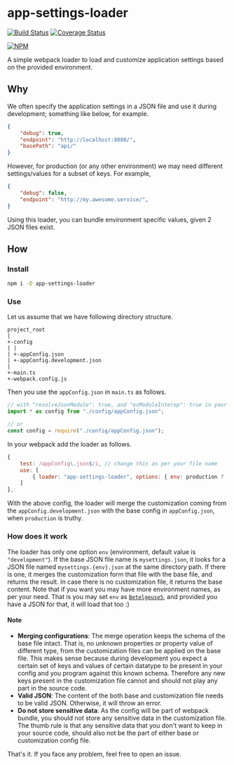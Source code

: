 # app-settings-loader

[![Build Status](https://travis-ci.com/Sayan751/app-settings-loader.svg?branch=master)](https://travis-ci.com/Sayan751/app-settings-loader)
[![Coverage Status](https://coveralls.io/repos/github/Sayan751/app-settings-loader/badge.svg?branch=master)](https://coveralls.io/github/Sayan751/app-settings-loader?branch=master)

[![NPM](https://nodei.co/npm/app-settings-loader.png)](https://nodei.co/npm/app-settings-loader/)

A simple webpack loader to load and customize application settings based on the provided environment.

## Why

We often specify the application settings in a JSON file and use it during development; something like below, for example.

```json
{
    "debug": true,
    "endpoint": "http://localhost:8080/",
    "basePath": "api/"
}
```

However, for production (or any other environment) we may need different settings/values for a subset of keys. For example,

```json
{
    "debug": false,
    "endpoint": "http://my.awesome.service/",
}
```

Using this loader, you can bundle environment specific values, given 2 JSON files exist.

## How

### Install

```bash
npm i -D app-settings-loader
```

### Use

Let us assume that we have following directory structure.

```text
project_root
|
+-config
| |
| +-appConfig.json
| +-appConfig.development.json
|
+-main.ts
+-webpack.config.js
```

Then you use the `appConfig.json` in `main.ts` as follows.

```typescript
// with "resolveJsonModule": true, and "esModuleInterop": true in your tsconfig
import * as config from "./config/appConfig.json";

// or
const config = require("./config/appConfig.json");
```

In your webpack add the loader as follows.

```javascript
{
    test: /appConfig\.json$/i, // change this as per your file name
    use: [
        { loader: "app-settings-loader", options: { env: production ? 'production' : 'development' } },
    ]
},
```

With the above config, the loader will merge the customization coming from the `appConfig.development.json` with the base config in `appConfig.json`, when `production` is truthy.

### How does it work

The loader has only one option `env` (environment, default value is `"development"`). If the base JSON file name is `mysettings.json`, it looks for a JSON file named `mysettings.{env}.json` at the same directory path. If there is one, it merges the customization form that file with the base file, and returns the result. In case there is no customization file, it returns the base content. Note that if you want you may have more environment names, as per your need. That is you may set `env` as [`Betelgeuse5`](https://hitchhikers.fandom.com/wiki/Ford_Prefect), and provided you have a  JSON for that, it will load that too :)

#### Note

- **Merging configurations**: The merge operation keeps the schema of the base file intact. That is, no unknown properties or property value of different type, from the customization files can be applied on the base file. This makes sense because during development you expect a certain set of keys and values of certain datatype to be present in your config and you program against this known schema. Therefore any new keys present in the customization file cannot and should not play any part in the source code.
- **Valid JSON**: The content of the both base and customization file needs to be valid JSON. Otherwise, it will throw an error.
- **Do not store sensitive data**: As the config will be part of webpack bundle, you should not store any sensitive data in the customization file. The thumb rule is that any sensitive data that you don't want to keep in your source code, should also not be the part of either base or customization config file.

That's it. If you face any problem, feel free to open an issue.